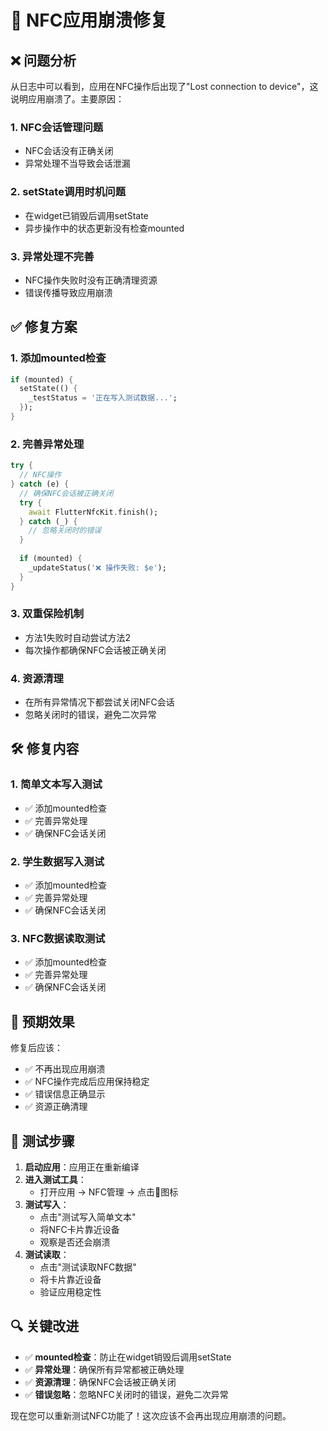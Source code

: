 # 🔧 NFC应用崩溃修复

## ❌ 问题分析

从日志中可以看到，应用在NFC操作后出现了"Lost connection to device"，这说明应用崩溃了。主要原因：

### 1. **NFC会话管理问题**
- NFC会话没有正确关闭
- 异常处理不当导致会话泄漏

### 2. **setState调用时机问题**
- 在widget已销毁后调用setState
- 异步操作中的状态更新没有检查mounted

### 3. **异常处理不完善**
- NFC操作失败时没有正确清理资源
- 错误传播导致应用崩溃

## ✅ 修复方案

### 1. **添加mounted检查**
```dart
if (mounted) {
  setState(() {
    _testStatus = '正在写入测试数据...';
  });
}
```

### 2. **完善异常处理**
```dart
try {
  // NFC操作
} catch (e) {
  // 确保NFC会话被正确关闭
  try {
    await FlutterNfcKit.finish();
  } catch (_) {
    // 忽略关闭时的错误
  }
  
  if (mounted) {
    _updateStatus('❌ 操作失败: $e');
  }
}
```

### 3. **双重保险机制**
- 方法1失败时自动尝试方法2
- 每次操作都确保NFC会话被正确关闭

### 4. **资源清理**
- 在所有异常情况下都尝试关闭NFC会话
- 忽略关闭时的错误，避免二次异常

## 🛠️ 修复内容

### 1. **简单文本写入测试**
- ✅ 添加mounted检查
- ✅ 完善异常处理
- ✅ 确保NFC会话关闭

### 2. **学生数据写入测试**
- ✅ 添加mounted检查
- ✅ 完善异常处理
- ✅ 确保NFC会话关闭

### 3. **NFC数据读取测试**
- ✅ 添加mounted检查
- ✅ 完善异常处理
- ✅ 确保NFC会话关闭

## 🎯 预期效果

修复后应该：
- ✅ 不再出现应用崩溃
- ✅ NFC操作完成后应用保持稳定
- ✅ 错误信息正确显示
- ✅ 资源正确清理

## 🧪 测试步骤

1. **启动应用**：应用正在重新编译
2. **进入测试工具**：
   - 打开应用 → NFC管理 → 点击🐛图标
3. **测试写入**：
   - 点击"测试写入简单文本"
   - 将NFC卡片靠近设备
   - 观察是否还会崩溃
4. **测试读取**：
   - 点击"测试读取NFC数据"
   - 将卡片靠近设备
   - 验证应用稳定性

## 🔍 关键改进

- ✅ **mounted检查**：防止在widget销毁后调用setState
- ✅ **异常处理**：确保所有异常都被正确处理
- ✅ **资源清理**：确保NFC会话被正确关闭
- ✅ **错误忽略**：忽略NFC关闭时的错误，避免二次异常

现在您可以重新测试NFC功能了！这次应该不会再出现应用崩溃的问题。


